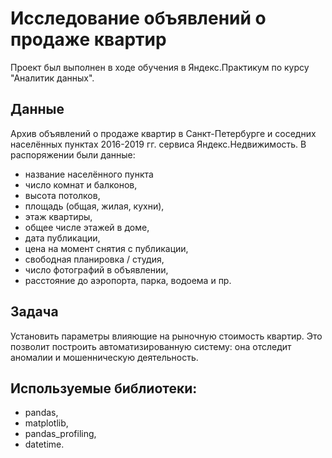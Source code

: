 # Исследование объявлений о продаже квартир

Проект был выполнен в ходе обучения в Яндекс.Практикум по курсу "Аналитик данных".

## Данные
Архив объявлений о продаже квартир в Санкт-Петербурге и соседних населённых пунктах 2016-2019 гг. сервиса Яндекс.Недвижимость.
В распоряжении были данные: 
- название населённого пункта
- число комнат и балконов, 
- высота потолков,
- площадь (общая, жилая, кухни),
- этаж квартиры,
- общее числе этажей в доме,
- дата публикации,
- цена на момент снятия с публикации,
- свободная планировка / студия,
- число фотографий в объявлении,
- расстояние до аэропорта, парка, водоема и пр.

## Задача
Установить параметры влияющие на рыночную стоимость квартир. Это позволит построить автоматизированную систему: она отследит аномалии и мошенническую деятельность.

## Используемые библиотеки:
- pandas,
- matplotlib,
- pandas_profiling,
- datetime.
